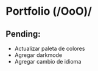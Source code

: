 # Portfolio (/OoO)/

## Pending:

- Actualizar paleta de colores
- Agregar darkmode
- Agregar cambio de idioma
